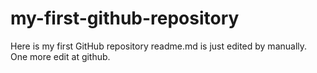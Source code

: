 # my-first-github-repository
Here is my first GitHub repository
readme.md is just edited by manually. One more edit at github.
